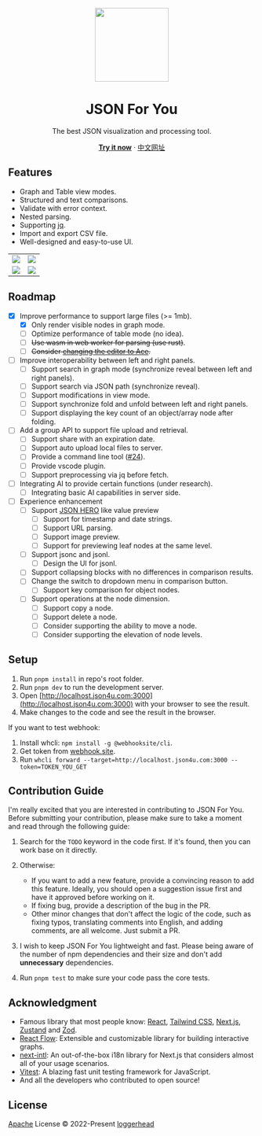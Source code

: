 <p align="center">
<img src="./src/app/icon.svg" height="150">
</p>

<h1 align="center">
JSON For You
</h1>
<p align="center">
The best JSON visualization and processing tool.
<br />

<p align="center">
<a href="https://json4u.com/editor"><b>Try it now</b></a> · <a href="https://json4u.cn">中文网址</a>
</p>

## Features

- Graph and Table view modes.
- Structured and text comparisons.
- Validate with error context.
- Nested parsing.
- Supporting [jq](https://jqlang.github.io/jq).
- Import and export CSV file.
- Well-designed and easy-to-use UI.

<table>
<tr>
<td><img src="./public/example/jq.gif"></td>
<td><img src="./public/example/nest-parse.png"></td>
</tr>
<tr>
<td><img src="./public/example/graph.png"></td>
<td><img src="./public/example/table.png"></td>
</tr>
</table>

## Roadmap

- [x] Improve performance to support large files (>= 1mb).
  - [x] Only render visible nodes in graph mode.
  - [ ] Optimize performance of table mode (no idea).
  - [ ] ~~Use wasm in web worker for parsing (use rust)~~.
  - [ ] ~~Consider [changing the editor to Ace](https://medium.com/miro-engineering/how-we-integrated-a-code-editor-on-the-miro-canvas-a41e0eff7f21).~~
- [ ] Improve interoperability between left and right panels.
  - [ ] Support search in graph mode (synchronize reveal between left and right panels).
  - [ ] Support search via JSON path (synchronize reveal).
  - [ ] Support modifications in view mode.
  - [ ] Support synchronize fold and unfold between left and right panels.
  - [ ] Support displaying the key count of an object/array node after folding.
- [ ] Add a group API to support file upload and retrieval.
  - [ ] Support share with an expiration date.
  - [ ] Support auto upload local files to server.
  - [ ] Provide a command line tool ([#24](https://github.com/loggerhead/json4u/issues/24)).
  - [ ] Provide vscode plugin.
  - [ ] Support preprocessing via jq before fetch.
- [ ] Integrating AI to provide certain functions (under research).
  - [ ] Integrating basic AI capabilities in server side.
- [ ] Experience enhancement
  - [ ] Support [JSON HERO](https://jsonhero.io/) like value preview
    - [ ] Support for timestamp and date strings.
    - [ ] Support URL parsing.
    - [ ] Support image preview.
    - [ ] Support for previewing leaf nodes at the same level.
  - [ ] Support jsonc and jsonl.
    - [ ] Design the UI for jsonl.
  - [ ] Support collapsing blocks with no differences in comparison results.
  - [ ] Change the switch to dropdown menu in comparison button.
    - [ ] Support key comparison for object nodes.
  - [ ] Support operations at the node dimension.
    - [ ] Support copy a node.
    - [ ] Support delete a node.
    - [ ] Consider supporting the ability to move a node.
    - [ ] Consider supporting the elevation of node levels.

## Setup

1. Run `pnpm install` in repo's root folder.
2. Run `pnpm dev` to run the development server.
3. Open [http://localhost.json4u.com:3000](http://localhost.json4u.com:3000) with your browser to see the result.
4. Make changes to the code and see the result in the browser.

If you want to test webhook:

1. Install whcli: `npm install -g @webhooksite/cli`.
2. Get token from [webhook.site](https://webhook.site/).
3. Run `whcli forward --target=http://localhost.json4u.com:3000 --token=TOKEN_YOU_GET`

## Contribution Guide

I'm really excited that you are interested in contributing to JSON For You. Before submitting your contribution, please make sure to take a moment and read through the following guide:

1. Search for the `TODO` keyword in the code first. If it's found, then you can work base on it directly.
2. Otherwise:

   - If you want to add a new feature, provide a convincing reason to add this feature. Ideally, you should open a suggestion issue first and have it approved before working on it.
   - If fixing bug, provide a description of the bug in the PR.
   - Other minor changes that don't affect the logic of the code, such as fixing typos, translating comments into English, and adding comments, are all welcome. Just submit a PR.

3. I wish to keep JSON For You lightweight and fast. Please being aware of the number of npm dependencies and their size and don't add **unnecessary** dependencies.
4. Run `pnpm test` to make sure your code pass the core tests.

## Acknowledgment

- Famous library that most people know: [React](https://react.dev/), [Tailwind CSS](https://tailwindcss.com/), [Next.js](https://nextjs.org/), [Zustand](https://zustand-demo.pmnd.rs/) and [Zod](https://zod.dev/).
- [React Flow](https://github.com/xyflow/xyflow): Extensible and customizable library for building interactive graphs.
- [next-intl](https://github.com/amannn/next-intl): An out-of-the-box i18n library for Next.js that considers almost all of your usage scenarios.
- [Vitest](https://vitest.dev/): A blazing fast unit testing framework for JavaScript.
- And all the developers who contributed to open source!

## License

[Apache](./LICENSE) License © 2022-Present [loggerhead](https://github.com/loggerhead)


